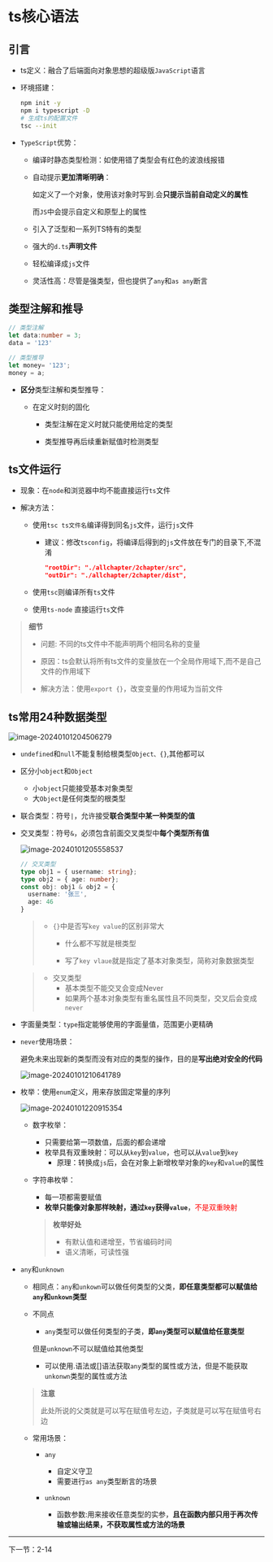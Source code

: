 # ts核心语法

## 引言

- ts定义：融合了后端面向对象思想的超级版`JavaScript`语言

- 环境搭建：

  ```sh
  npm init -y
  npm i typescript -D
  # 生成ts的配置文件
  tsc --init
  ```

- `TypeScript`优势：

  - 编译时静态类型检测：如使用错了类型会有红色的波浪线报错

  - 自动提示**更加清晰明确**：

    如定义了一个对象，使用该对象时写到.会**只提示当前自动定义的属性**

    而`JS`中会提示自定义和原型上的属性

  - 引入了泛型和一系列TS特有的类型

  - 强大的`d.ts`**声明文件**

  - 轻松编译成`js`文件

  - 灵活性高：尽管是强类型，但也提供了`any`和`as any`断言

## 类型注解和推导

```ts
// 类型注解
let data:number = 3;
data = '123'

// 类型推导
let money= '123';
money = a;
```

- **区分**类型注解和类型推导：

  - 在定义时刻的固化

    - 类型注解在定义时就只能使用给定的类型

    -  类型推导再后续重新赋值时检测类型

## ts文件运行

- 现象：在`node`和浏览器中均不能直接运行`ts`文件

- 解决方法：

  - 使用`tsc ts文件名`编译得到同名`js`文件，运行`js`文件

    - 建议：修改`tsconfig`，将编译后得到的`js`文件放在专门的目录下,不混淆

      ```json
      "rootDir": "./allchapter/2chapter/src",       
      "outDir": "./allchapter/2chapter/dist",   
      ```

  - 使用`tsc`则编译所有`ts`文件
  
  - 使用`ts-node` 直接运行`ts`文件

> **细节**
>
> - 问题: 不同的ts文件中不能声明两个相同名称的变量
>
> - 原因：ts会默认将所有ts文件的变量放在一个全局作用域下,而不是自己文件的作用域下
>
> - 解决方法：使用`export {}`，改变变量的作用域为当前文件

## ts常用24种数据类型

![image-20240101204506279](2024-01-01-第2章ts核心语法.assets/image-20240101204506279.png)

- `undefined`和`null`不能复制给根类型`Object、{}`,其他都可以

- 区分小`object`和`Object`

  - 小`object`只能接受基本对象类型
  - 大`Object`是任何类型的根类型

- 联合类型：符号`|`，允许接受**联合类型中某一种类型的值**

- 交叉类型：符号`&`，必须包含前面交叉类型中**每个类型所有值**

  ![image-20240101205558537](2024-01-01-第2章ts核心语法.assets/image-20240101205558537.png)

  ```ts
  // 交叉类型
  type obj1 = { username: string};
  type obj2 = { age: number};
  const obj: obj1 & obj2 = {
    username: '张三',
    age: 46
  }
  ```

  > - `{}`中是否写`key value`的区别非常大
  >
  >   - 什么都不写就是根类型
  >
  >   - 写了`key vlaue`就是指定了基本对象类型，简称对象数据类型
  
  > - 交叉类型
  >   - 基本类型不能交叉会变成Never
  >   - 如果两个基本对象类型有重名属性且不同类型，交叉后会变成`never`

- 字面量类型：`type`指定能够使用的字面量值，范围更小更精确

- `never`使用场景：

  避免未来出现新的类型而没有对应的类型的操作，目的是**写出绝对安全的代码**

  ![image-20240101210641789](2024-01-01-第2章ts核心语法.assets/image-20240101210641789.png)

- 枚举：使用`enum`定义，用来存放固定常量的序列

  ![image-20240101220915354](2024-01-01-第2章ts核心语法.assets/image-20240101220915354.png)

  - 数字枚举：

    - 只需要给第一项数值，后面的都会递增
    - 枚举具有双重映射：可以从`key`到`value`，也可以从`value`到`key`
      - 原理：转换成`js`后，会在对象上新增枚举对象的`key`和`value`的属性

  - 字符串枚举：

    - 每一项都需要赋值
    - **枚举只能像对象那样映射，通过`key`获得`value`**，<font color=red>不是双重映射</font>

    > **枚举好处**
    >
    > - 有默认值和递增至，节省编码时间
    > - 语义清晰，可读性强

- `any`和`unknown`

  - 相同点：`any`和`unkown`可以做任何类型的父类，**即任意类型都可以赋值给`any`和`unkown`类型**

  - 不同点

    - `any`类型可以做任何类型的子类，**即`any`类型可以赋值给任意类型**

    但是`unknown`不可以赋值给其他类型

    - 可以使用.语法或[]语法获取`any`类型的属性或方法，但是不能获取`unkonwn`类型的属性或方法

  > **注意**
  >
  > 此处所说的父类就是可以写在赋值号左边，子类就是可以写在赋值号右边

  - 常用场景：

    - `any`
      - 自定义守卫
      - 需要进行`as any`类型断言的场景

    - `unknown`
      - 函数参数:用来接收任意类型的实参，**且在函数内部只用于再次传输或输出结果，不获取属性或方法的场景**



---

下一节：2-14



